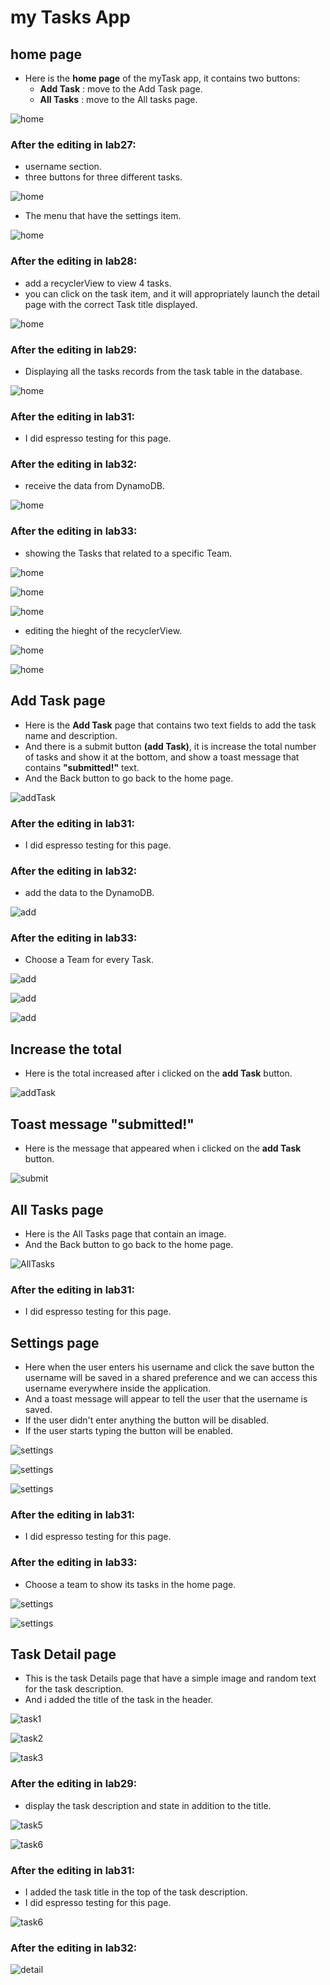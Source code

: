 # my Tasks App

## home page 
- Here is the **home page** of the myTask app, it contains two buttons:
   - **Add Task** : move to the Add Task page.
   - **All Tasks** : move to the All tasks page.  
    
![home](screenshots/home.jpeg)

### After the editing in lab27:   
   - username section.  
   - three buttons for three different tasks.  

![home](screenshots/main-page.jpeg)

- The menu that have the settings item.  

![home](screenshots/menu-sett.jpeg)  

### After the editing in lab28:
   - add a recyclerView to view 4 tasks.
   - you can click on the task item, and it will appropriately launch the detail page with the correct Task title displayed.  
  
![home](screenshots/home-lab28.jpeg)  

### After the editing in lab29:
   - Displaying all the tasks records from the task table in the database.  
   
![home](screenshots/database.jpeg)  

### After the editing in lab31:
- I did espresso testing for this page.  

### After the editing in lab32:   
- receive the data from DynamoDB.

![home](screenshots/main_aws.jpeg)  

### After the editing in lab33:  
- showing the Tasks that related to a specific Team.

![home](screenshots/Team1Tasks.png)    

![home](screenshots/Team2Tasks.png)    

![home](screenshots/Team3Tasks.png)   

- editing the hieght of the recyclerView.

![home](screenshots/homeTeam1.png)   

![home](screenshots/homeTeam2.png)   

## Add Task page
- Here is the **Add Task** page that contains two text fields to add the task name and description.
- And there is a submit button **(add Task)**, it is increase the total number of tasks and show it at the bottom, and show a toast message that contains **"submitted!"** text.
- And the Back button to go back to the home page.

![addTask](screenshots/add_task1.jpeg)   

### After the editing in lab31:
- I did espresso testing for this page.  

### After the editing in lab32:  
- add the data to the DynamoDB.

![add](screenshots/add_aws.jpeg)

### After the editing in lab33:
- Choose a Team for every Task.

![add](screenshots/AddToTeam1.png)   

![add](screenshots/AddToTeam2.png)    

![add](screenshots/AddToTeam3.png)    

## Increase the total
- Here is the total increased after i clicked on the **add Task** button.

![addTask](screenshots/total.jpeg)

## Toast message "submitted!"
- Here is the message that appeared when i clicked on the **add Task** button.

![submit](screenshots/add_task_final.jpeg)

## All Tasks page
- Here is the All Tasks page that contain an image.
- And the Back button to go back to the home page.

![AllTasks](screenshots/all_tasks.jpeg)  

### After the editing in lab31:
- I did espresso testing for this page.

## Settings page  
- Here when the user enters his username and click the save button the username will be saved in a shared preference and we can access this username everywhere inside the application.  
- And a toast message will appear to tell the user that the username is saved.
- If the user didn't enter anything the button will be disabled.  
- If the user starts typing the button will be enabled.  

![settings](screenshots/settings.jpeg)    

![settings](screenshots/saved.jpeg)    

![settings](screenshots/button-enabled.jpeg)   

### After the editing in lab31:
- I did espresso testing for this page.

### After the editing in lab33:
- Choose a team to show its tasks in the home page.

![settings](screenshots/SettingTeam1.png)   

![settings](screenshots/SettingTeam2.png)  

## Task Detail page  
- This is the task Details page that have a simple image and random text for the task description.  
- And i added the title of the task in the header.  

![task1](screenshots/task1.jpeg)     

![task2](screenshots/task2.jpeg)     

![task3](screenshots/task3.jpeg)    

### After the editing in lab29:  
- display the task description and state in addition to the title.  

![task5](screenshots/task5.jpeg)  

![task6](screenshots/task6.jpeg)  

### After the editing in lab31:  
- I added the task title in the top of the task description.  
- I did espresso testing for this page.

![task6](screenshots/title.jpeg)

### After the editing in lab32:   

![detail](screenshots/detail_aws.jpeg)

